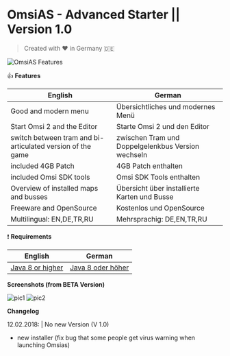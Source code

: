# OmsiAS - Advanced Starter  || Version 1.0

> Created with :heart: in Germany :de:

![OmsiAS Features](https://i.imgur.com/syjLUvs.jpg)

:thumbsup: **Features**

| English | German |
| --- | --- |
| Good and modern menu | Übersichtliches und modernes Menü |
| Start Omsi 2 and the Editor | Starte Omsi 2 und den Editor |
| switch between tram and bi-articulated version of the game | zwischen Tram und Doppelgelenkbus Version wechseln |
| included 4GB Patch | 4GB Patch enthalten |
| included Omsi SDK tools | Omsi SDK Tools enthalten |
| Overview of installed maps and busses | Übersicht über installierte Karten und Busse |
| Freeware and OpenSource | Kostenlos und OpenSource |
| Multilingual: EN,DE,TR,RU | Mehrsprachig: DE,EN,TR,RU |

:exclamation: **Requirements**

| English | German |
| --- | --- |
| [Java 8 or higher](https://java.com/de/download/) | [Java 8 oder höher](https://java.com/de/download/) |


**Screenshots (from BETA Version)**

![pic1](https://i.imgur.com/EqwaB5d.png)
![pic2](https://i.imgur.com/dDfVTUK.png)


**Changelog**

12.02.2018: | No new Version (V 1.0)
- new installer (fix bug that some people get virus warning when launching Omsias)

